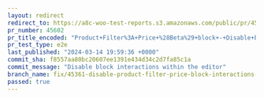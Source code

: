 ```yaml
---
layout: redirect
redirect_to: https://a8c-woo-test-reports.s3.amazonaws.com/public/pr/45602/e2e/index.html
pr_number: 45602
pr_title_encoded: "Product+Filter%3A+Price+%28Beta%29+block+-+Disable+block+interactions+within+the+editor"
pr_test_type: e2e
last_published: "2024-03-14 19:59:36 +0000"
commit_sha: f8557aa80bc20607ee1391e434d34c2d7fa85c1a
commit_message: "Disable block interactions within the editor"
branch_name: fix/45361-disable-product-filter-price-block-interactions-within-the-editor
passed: true
---
```

